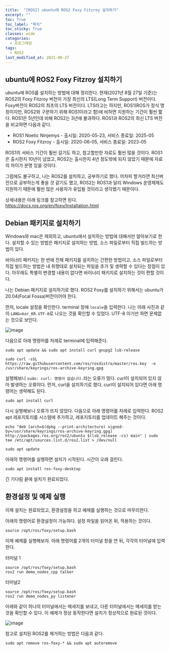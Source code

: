 ```yaml
---
title:  "[ROS2] ubuntu에 ROS2 Foxy Fitzroy 설치하기"
excerpt: ""
toc: True
toc_label: "목차"
toc_sticky: True
classes: wide
categories:
  - 프로그래밍
tags:
  - ROS2
last_modified_at: 2021-08-27
---
```


## ubuntu에 ROS2 Foxy Fitzroy 설치하기
ubuntu에 ROS를 설치하는 방법에 대해 정리한다. 현재(2021년 8월 27일 기준)는 ROS2의 Foxy Fitzroy 버전이 가장 최신의 LTS(Long Term Support) 버전이다. Foxy버전이 ROS2의 최초의 LTS 버전이다. LTS라고는 하지만, ROS1(ROS가 정식 명칭이지만, ROS2와 구분하기 위해 ROS1이라고 함)에 비하면 지원하는 기간이 훨씬 짧다. ROS1은 5년인데 비해 ROS2는 3년에 불과하다. ROS1과 ROS2의 최신 LTS 버전을 비교하면 다음과 같다.

- ROS1 Noetic Ninjemys - 출시일: 2020-05-23, 서비스 종료일: 2025-05
- ROS2 Foxy Fitzroy - 출시일: 2020-06-05, 서비스 종료일: 2023-05

ROS1의 서비스 기간이 훨씬 길기도 하고, 참고할만한 자료도 훨씬 많을 것이다. ROS1은 출시한지 10년이 넘었고, ROS2는 출시한지 4년 정도밖에 되지 않았기 때문에 자료의 차이가 분명 있을 것이다.

그럼에도 불구하고, 나는 ROS2를 설치하고, 공부하기로 했다. 어차피 할거라면 최신버전으로 공부하는게 좋을 것 같기도 했고, ROS2는 ROS1과 달리 Windows 운영체제도 지원하기 때문에 훨씬 많은 사용자가 유입될 것이라고 생각했기 때문이다.

상세내용은 아래 링크를 참고하면 된다.  
<https://docs.ros.org/en/foxy/Installation.html>

## Debian 패키지로 설치하기
Windows와 mac은 제외하고, ubuntu에서 설치하는 방법에 대해서만 알아보기로 한다. 설치할 수 있는 방법은 패키지로 설치하는 방법, 소스 파일로부터 직접 빌드하는 방법이 있다. 

바이너리 패키지는 한 번에 전체 패키지를 설치하는 간편한 방법이고, 소스 파일로부터 직접 빌드하는 방법은 내 취향대로 설치되는 파일을 추가 및 생략할 수 있다는 장점이 있다. 아무래도 특별히 변경할 내용이 없다면 바이너리 패키지로 설치하는 것이 편할 것이다.

나는 Debian 패키지로 설치하기로 했다. ROS2 Foxy를 설치하기 위해서는 ubuntu가 20.04(Focal Fossa)버전이어야 한다. 

먼저, locale 설정을 확인한다. terminal 창에 `locale`을 입력한다. 나는 아래 사진과 같이 `LANG=kor_KR.UTF-8`로 나오는 것을 확인할 수 있었다. UTF-8 이기만 하면 문제없는 것으로 보인다.

<img src="{{ site.url }}{{ site.baseurl }}/assets/images/2021-08-27-[ROS2]_ubuntu에_ROS2_Foxy_Fitzroy_설치하기/check_locale.png" alt="image"> 

다음으로 아래 명령어를 차례로 terminal에 입력해준다. 

```
sudo apt update && sudo apt install curl gnupg2 lsb-release

sudo curl -sSL https://raw.githubusercontent.com/ros/rosdistro/master/ros.key  -o /usr/share/keyrings/ros-archive-keyring.gpg
```
실행해보니 `sudo: curl: 명령이 없습니다.`라는 오류가 떴다. curl이 설치되어 있지 않아 발생하는 오류이다. 먼저, curl을 설치하기로 했다. curl이 설치되어 있다면 아래 명령어는 생략해도 된다.

```
sudo apt install curl
```
다시 실행해보니 오류가 뜨지 않았다. 다음으로 아래 명령어를 차례로 입력한다. ROS2 apt 레포지토리를 시스템에 추가하고, 레포지토리를 업데이트 해주는 것이다.

```
echo "deb [arch=$(dpkg --print-architecture) signed-by=/usr/share/keyrings/ros-archive-keyring.gpg] http://packages.ros.org/ros2/ubuntu $(lsb_release -cs) main" | sudo tee /etc/apt/sources.list.d/ros2.list > /dev/null

sudo apt update
```

아래의 명령어를 실행하면 설치가 시작된다. 시간이 오래 걸린다.

```
sudo apt install ros-foxy-desktop
```

긴 기다림 끝에 설치가 완료되었다.

## 환경설정 및 예제 실행
이제 설치는 완료되었고, 환경설정을 하고 예제를 실행하는 것으로 마무리한다.

아래의 명령어로 환경설정이 가능하다. 설정 파일을 읽어온 뒤, 적용하는 것이다.

```
source /opt/ros/foxy/setup.bash
```

이제 예제를 실행해보자. 아래 명령어를 2개의 터미널 창을 연 뒤, 각각의 터미널에 입력한다.

터미널 1
```
source /opt/ros/foxy/setup.bash
ros2 run demo_nodes_cpp talker
```

터미널2
```
source /opt/ros/foxy/setup.bash
ros2 run demo_nodes_py listener
```

아래와 같이 하나의 터미널에서는 메세지를 보내고, 다른 터미널에서는 메세지를 받는 것을 확인할 수 있다. 이 예제가 정상 동작한다면 설치가 정상적으로 완료된 것이다.

<img src="{{ site.url }}{{ site.baseurl }}/assets/images/2021-08-27-[ROS2]_ubuntu에_ROS2_Foxy_Fitzroy_설치하기/ros2_example.png" alt="image"> 

참고로 설치된 ROS2를 제거하는 방법은 다음과 같다.

```
sudo apt remove ros-foxy-* && sudo apt autoremove
```
